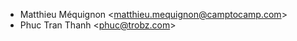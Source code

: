 - Matthieu Méquignon \<<matthieu.mequignon@camptocamp.com>\>
- Phuc Tran Thanh \<<phuc@trobz.com>\>
